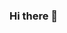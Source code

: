 ### Hi there 👋

<!--
**PurpleSand123/PurpleSand123** is a ✨ _special_ ✨ repository because its `README.md` (this file) appears on your GitHub profile.
[![PurpleSand123's GitHub stats](https://github-readme-stats.vercel.app/api?username=PurpleSand123)](https://github.com/anuraghazra/github-readme-stats)
Here are some ideas to get you started:

- 🔭 I’m currently working on ...
- 🌱 I’m currently learning ...
- 👯 I’m looking to collaborate on ...
- 🤔 I’m looking for help with ...
- 💬 Ask me about ...
- 📫 How to reach me: ...
- 😄 Pronouns: ...
- ⚡ Fun fact: ...
-->
